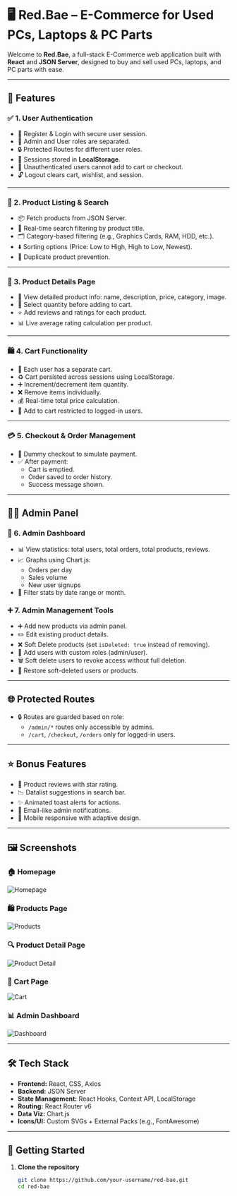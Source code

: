 # 🖥️ Red.Bae – E-Commerce for Used PCs, Laptops & PC Parts

Welcome to **Red.Bae**, a full-stack E-Commerce web application built with **React** and **JSON Server**, designed to buy and sell used PCs, laptops, and PC parts with ease.

---

## 🚀 Features

### ✅ 1. User Authentication

- 🔐 Register & Login with secure user session.
- 👑 Admin and User roles are separated.
- 🔒 Protected Routes for different user roles.
- 🧠 Sessions stored in **LocalStorage**.
- 🚫 Unauthenticated users cannot add to cart or checkout.
- 🔓 Logout clears cart, wishlist, and session.

---

### 🛒 2. Product Listing & Search

- 📦 Fetch products from JSON Server.
- 🔎 Real-time search filtering by product title.
- 🗂️ Category-based filtering (e.g., Graphics Cards, RAM, HDD, etc.).
- ⬇️ Sorting options (Price: Low to High, High to Low, Newest).
- 🛑 Duplicate product prevention.

---

### 🧾 3. Product Details Page

- 📘 View detailed product info: name, description, price, category, image.
- 🔢 Select quantity before adding to cart.
- ⭐ Add reviews and ratings for each product.
- 📊 Live average rating calculation per product.

---

### 🛍️ 4. Cart Functionality

- 🧑 Each user has a separate cart.
- ♻️ Cart persisted across sessions using LocalStorage.
- ➕ Increment/decrement item quantity.
- ❌ Remove items individually.
- 💰 Real-time total price calculation.
- 🔐 Add to cart restricted to logged-in users.

---

### 💳 5. Checkout & Order Management

- 🧾 Dummy checkout to simulate payment.
- ✅ After payment:
  - Cart is emptied.
  - Order saved to order history.
  - Success message shown.

---

## 🧑‍💼 Admin Panel

### 🧠 6. Admin Dashboard

- 📊 View statistics: total users, total orders, total products, reviews.
- 📈 Graphs using Chart.js:
  - Orders per day
  - Sales volume
  - New user signups
- 🔎 Filter stats by date range or month.

### ➕ 7. Admin Management Tools

- ➕ Add new products via admin panel.
- ✏️ Edit existing product details.
- ❌ Soft Delete products (set `isDeleted: true` instead of removing).
- 👤 Add users with custom roles (admin/user).
- 🗑️ Soft delete users to revoke access without full deletion.
- 🔄 Restore soft-deleted users or products.

---

## 🌐 Protected Routes

- 🔒 Routes are guarded based on role:
  - `/admin/*` routes only accessible by admins.
  - `/cart`, `/checkout`, `/orders` only for logged-in users.

---

## ⭐ Bonus Features

- 🌟 Product reviews with star rating.
- 📉 Datalist suggestions in search bar.
- ✨ Animated toast alerts for actions.
- 📧 Email-like admin notifications.
- 🎯 Mobile responsive with adaptive design.

---

## 🖼️ Screenshots

### 🏠 Homepage  
![Homepage](./ScreenShots/2.png)

### 🛍️ Products Page  
![Products](./ScreenShots/3.png)

### 🔍 Product Detail Page  
![Product Detail](./ScreenShots/4.png)

### 🛒 Cart Page  
![Cart](./ScreenShots/1.png)

### 📊 Admin Dashboard  
![Dashboard](./ScreenShots/dashboard.png)

---

## 🛠️ Tech Stack

- **Frontend:** React, CSS, Axios  
- **Backend:** JSON Server  
- **State Management:** React Hooks, Context API, LocalStorage  
- **Routing:** React Router v6  
- **Data Viz:** Chart.js  
- **Icons/UI:** Custom SVGs + External Packs (e.g., FontAwesome)

---

## 🏁 Getting Started

1. **Clone the repository**
   ```bash
   git clone https://github.com/your-username/red-bae.git
   cd red-bae
